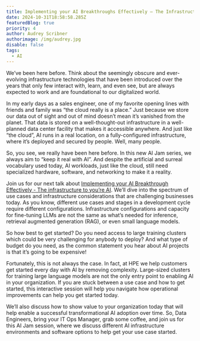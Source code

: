 ```yaml
---
title: Implementing your AI Breakthroughs Effectively – The Infrastructure to your AI
date: 2024-10-31T18:58:58.285Z
featuredBlog: true
priority: 4
author: Audrey Scribner
authorimage: /img/audrey.jpg
disable: false
tags:
  - AI
---
```

We’ve been here before. Think about the seemingly obscure and ever-evolving infrastructure technologies that have been introduced over the years that only few interact with, learn, and even see, but are always expected to work and are foundational to our digitalized world.

In my early days as a sales engineer, one of my favorite opening lines with friends and family was “the cloud really is a place.” Just because we store our data out of sight and out of mind doesn’t mean it’s vanished from the planet. That data is stored on a well-thought-out infrastructure in a well-planned data center facility that makes it accessible anywhere. And just like “the cloud”, AI runs in a real location, on a fully-configured infrastructure, where it’s deployed and secured by people. Well, many people.

So, you see, we really have been here before. In this new AI Jam series, we always aim to “keep it real with AI”. And despite the artificial and surreal vocabulary used today, AI workloads, just like the cloud, still need specialized hardware, software, and networking to make it a reality.

Join us for our next talk about [Implementing your AI Breakthrough Effectively - The infrastructure to you’re AI](https://developer.hpe.com/campaign/get-real-with-ai-%E2%80%93-jam-series/). We’ll dive into the spectrum of use cases and infrastructure considerations that are challenging businesses today. As you know, different use cases and stages in a development cycle require different configurations. Infrastructure configurations and capacity for fine-tuning LLMs are not the same as what’s needed for inference, retrieval augmented generation (RAG), or even small language models. 

So how best to get started? Do you need access to large training clusters which could be very challenging for anybody to deploy? And what type of budget do you need, as the common statement you hear about AI projects is that it’s going to be expensive! 

Fortunately, this is not always the case. In fact, at HPE we help customers get started every day with AI by removing complexity. Large-sized clusters for training large language models are not the only entry point to enabling AI in your organization. If you are stuck between a use case and how to get started, this interactive session will help you navigate how operational improvements can help you get started today. 

We’ll also discuss how to show value to your organization today that will help enable a successful transformational AI adoption over time. So, Data Engineers, bring your IT Ops Manager, grab some coffee, and join us for this AI Jam session, where we discuss different AI infrastructure environments and software options to help get your use case started.

